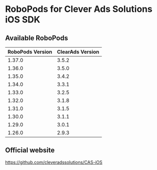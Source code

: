 # RoboPods for Clever Ads Solutions iOS SDK

## Available RoboPods

| RoboPods Version | ClearAds Version |
|------------------|------------------|
| 1.37.0           | 3.5.2            |
| 1.36.0           | 3.5.0            |
| 1.35.0           | 3.4.2            |
| 1.34.0           | 3.3.1            |
| 1.33.0           | 3.2.5            |
| 1.32.0           | 3.1.8            |
| 1.31.0           | 3.1.5            |
| 1.30.0           | 3.1.1            |
| 1.29.0           | 3.0.1            |
| 1.26.0           | 2.9.3            |

## Official website
https://github.com/cleveradssolutions/CAS-iOS
